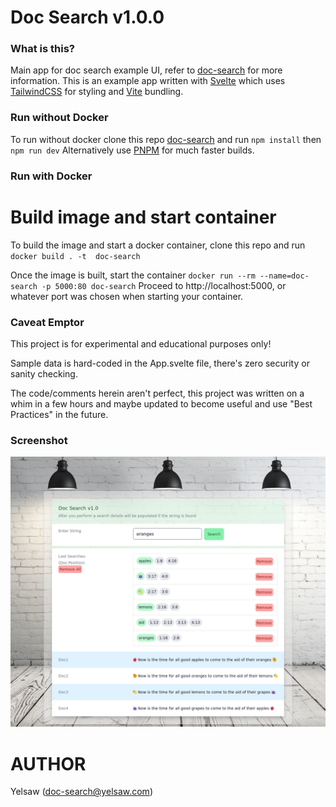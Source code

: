 # Doc Search v1.0.0

### What is this?
Main app for doc search example UI, refer to [doc-search](https://github.com/yelsaw/doc-search) for more information.
This is an example app written with [Svelte](https://svelte.dev/) which uses [TailwindCSS](https://tailwindcss.com/) for styling and [Vite](https://vitejs.dev/) bundling.

### Run without Docker
To run without docker clone this repo [doc-search](https://github.com/yelsaw/doc-search) and run `npm install` then `npm run dev`
Alternatively use [PNPM](https://pnpm.io/installation) for much faster builds.

### Run with Docker

# Build image and start container
To build the image and start a docker container, clone this repo and run `docker build . -t  doc-search`

Once the image is built, start the container `docker run --rm --name=doc-search -p 5000:80 doc-search`
Proceed to http://localhost:5000, or whatever port was chosen when starting your container.

### Caveat Emptor
This project is for experimental and educational purposes only! 

Sample data is hard-coded in the App.svelte file, there's zero security or sanity checking. 

The code/comments herein aren't perfect, this project was written on a whim in a few hours and maybe updated to become useful and use "Best Practices" in the future.

### Screenshot
![image](https://github.com/yelsaw/doc-search/blob/main/screenshot.png)

# AUTHOR
Yelsaw (doc-search@yelsaw.com)



